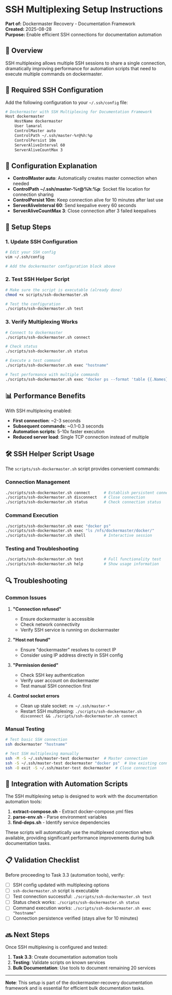 # SSH Multiplexing Setup Instructions

**Part of:** Dockermaster Recovery - Documentation Framework  
**Created:** 2025-08-28  
**Purpose:** Enable efficient SSH connections for documentation automation

## 🎯 Overview

SSH multiplexing allows multiple SSH sessions to share a single connection, dramatically improving performance for automation scripts that need to execute multiple commands on dockermaster.

## 📝 Required SSH Configuration

Add the following configuration to your `~/.ssh/config` file:

```bash
# Dockermaster with SSH Multiplexing for Documentation Framework
Host dockermaster
    HostName dockermaster
    User lamaral
    ControlMaster auto
    ControlPath ~/.ssh/master-%r@%h:%p
    ControlPersist 10m
    ServerAliveInterval 60
    ServerAliveCountMax 3
```

## 🔧 Configuration Explanation

- **ControlMaster auto**: Automatically creates master connection when needed
- **ControlPath ~/.ssh/master-%r@%h:%p**: Socket file location for connection sharing
- **ControlPersist 10m**: Keep connection alive for 10 minutes after last use
- **ServerAliveInterval 60**: Send keepalive every 60 seconds
- **ServerAliveCountMax 3**: Close connection after 3 failed keepalives

## 🚀 Setup Steps

### 1. Update SSH Configuration

```bash
# Edit your SSH config
vim ~/.ssh/config

# Add the dockermaster configuration block above
```

### 2. Test SSH Helper Script

```bash
# Make sure the script is executable (already done)
chmod +x scripts/ssh-dockermaster.sh

# Test the configuration
./scripts/ssh-dockermaster.sh test
```

### 3. Verify Multiplexing Works

```bash
# Connect to dockermaster
./scripts/ssh-dockermaster.sh connect

# Check status
./scripts/ssh-dockermaster.sh status

# Execute a test command
./scripts/ssh-dockermaster.sh exec "hostname"

# Test performance with multiple commands
./scripts/ssh-dockermaster.sh exec "docker ps --format 'table {{.Names}}\t{{.Status}}'"
```

## 📊 Performance Benefits

With SSH multiplexing enabled:

- **First connection**: ~2-3 seconds
- **Subsequent commands**: ~0.1-0.3 seconds
- **Automation scripts**: 5-10x faster execution
- **Reduced server load**: Single TCP connection instead of multiple

## 🛠️ SSH Helper Script Usage

The `scripts/ssh-dockermaster.sh` script provides convenient commands:

### Connection Management
```bash
./scripts/ssh-dockermaster.sh connect      # Establish persistent connection
./scripts/ssh-dockermaster.sh disconnect   # Close connection
./scripts/ssh-dockermaster.sh status       # Check connection status
```

### Command Execution
```bash
./scripts/ssh-dockermaster.sh exec "docker ps"
./scripts/ssh-dockermaster.sh exec "ls /nfs/dockermaster/docker/"
./scripts/ssh-dockermaster.sh shell        # Interactive session
```

### Testing and Troubleshooting
```bash
./scripts/ssh-dockermaster.sh test         # Full functionality test
./scripts/ssh-dockermaster.sh help         # Show usage information
```

## 🔍 Troubleshooting

### Common Issues

1. **"Connection refused"**
   - Ensure dockermaster is accessible
   - Check network connectivity
   - Verify SSH service is running on dockermaster

2. **"Host not found"**
   - Ensure "dockermaster" resolves to correct IP
   - Consider using IP address directly in SSH config

3. **"Permission denied"**
   - Check SSH key authentication
   - Verify user account on dockermaster
   - Test manual SSH connection first

4. **Control socket errors**
   - Clean up stale socket: `rm ~/.ssh/master-*`
   - Restart SSH multiplexing: `./scripts/ssh-dockermaster.sh disconnect && ./scripts/ssh-dockermaster.sh connect`

### Manual Testing

```bash
# Test basic SSH connection
ssh dockermaster "hostname"

# Test SSH multiplexing manually
ssh -M -S ~/.ssh/master-test dockermaster  # Master connection
ssh -S ~/.ssh/master-test dockermaster "docker ps"  # Use existing connection
ssh -O exit -S ~/.ssh/master-test dockermaster  # Close connection
```

## 🎯 Integration with Automation Scripts

The SSH multiplexing setup is designed to work with the documentation automation tools:

1. **extract-compose.sh** - Extract docker-compose.yml files
2. **parse-env.sh** - Parse environment variables
3. **find-deps.sh** - Identify service dependencies

These scripts will automatically use the multiplexed connection when available, providing significant performance improvements during bulk documentation tasks.

## 📋 Validation Checklist

Before proceeding to Task 3.3 (automation tools), verify:

- [ ] SSH config updated with multiplexing options
- [ ] `ssh-dockermaster.sh` script is executable
- [ ] Test connection successful: `./scripts/ssh-dockermaster.sh test`
- [ ] Status check works: `./scripts/ssh-dockermaster.sh status`
- [ ] Command execution works: `./scripts/ssh-dockermaster.sh exec "hostname"`
- [ ] Connection persistence verified (stays alive for 10 minutes)

## 🔜 Next Steps

Once SSH multiplexing is configured and tested:

1. **Task 3.3**: Create documentation automation tools
2. **Testing**: Validate scripts on known services
3. **Bulk Documentation**: Use tools to document remaining 20 services

---

**Note**: This setup is part of the dockermaster-recovery documentation framework and is essential for efficient bulk documentation tasks.